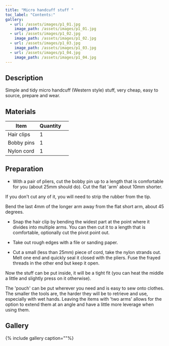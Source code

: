 ```yaml
---
title: "Micro handcuff stuff "
toc_label: "Contents:"
gallery:
  - url: /assets/images/p1_01.jpg
    image_path: /assets/images/p1_01.jpg
  - url: /assets/images/p1_02.jpg
    image_path: /assets/images/p1_02.jpg
  - url: /assets/images/p1_03.jpg
    image_path: /assets/images/p1_03.jpg
  - url: /assets/images/p1_04.jpg
    image_path: /assets/images/p1_04.jpg
---
```


## Description
Simple and tidy micro handcuff (Western style) stuff, very cheap, easy to source, prepare and wear.

## Materials

| Item         | Quantity |                                                   |
| --------         | ------   | ------------------------------------------------------------ |
| Hair clips   | 1   |                                 |
| Bobby pins      | 1       |                                                       |
| Nylon cord    | 1        |                                                         |



## Preparation
- With a pair of pliers, cut the bobby pin up to a length that is comfortable for you (about 25mm should do). Cut the flat 'arm' about 10mm shorter.

If you don't cut any of it, you will need to strip the rubber from the tip.

Bend the last 4mm of the longer arm away from the flat short arm, about 45 degrees.


- Snap the hair clip by bending the widest part at the point where it divides into multiple arms. You can then cut it to a length that is comfortable, optionally cut the pivot point out.

- Take out rough edges with a file or sanding paper. 

- Cut a small (less than 25mm) piece of cord, take the nylon strands out. Melt one end and quickly seal it closed with the pliers. Fuse the frayed threads in the other end but keep it open. 

Now the stuff can be put inside, it will be a tight fit (you can heat the middle a little and slightly press on it otherwise).

The 'pouch' can be put wherever you need and is easy to sew onto clothes. The smaller the tools are, the harder they will be to retrieve and use, especially with wet hands. Leaving the items with 'two arms' allows for the option to extend them at an angle and have a little more leverage when using them.



## Gallery
{% include gallery caption=""%}
